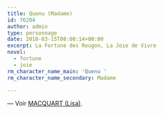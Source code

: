 ```yaml
---
title: Quenu (Madame)
id: 76204
author: admin
type: personnage
date: 2010-03-15T08:00:14+00:00
excerpt: La Fortune des Rougon, La Joie de Vivre
novel:
  - fortune
  - joie
rm_character_name_main: 'Quenu '
rm_character_name_secondary: Madame

---
```

— Voir <a href="/personnage/macquart-lisa/" target="_self">MACQUART (Lisa)</a>.